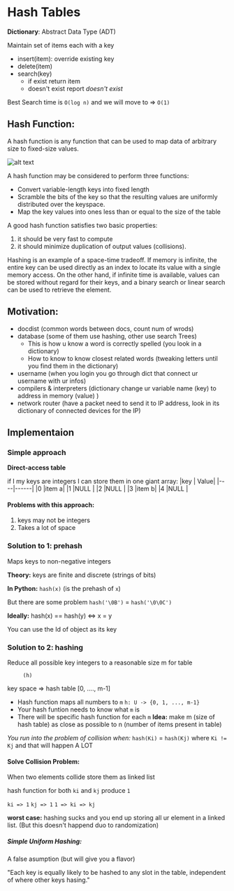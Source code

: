 # Hash Tables

**Dictionary**: Abstract Data Type (ADT)

Maintain set of items each with a key

- insert(item): override existing key
- delete(item)
- search(key)
	- if exist return item
	- doesn't exist report *doesn't exist*

Best Search time is `O(log n)` and we will move to => `O(1)`

## Hash Function:
A hash function is any function that can be used to map data of arbitrary size to fixed-size values.

![alt text](https://en.wikipedia.org/wiki/File:Hash_table_4_1_1_0_0_1_0_LL.svg)

A hash function may be considered to perform three functions:
- Convert variable-length keys into fixed length
- Scramble the bits of the key so that the resulting values are uniformly distributed over the keyspace.
- Map the key values into ones less than or equal to the size of the table

A good hash function satisfies two basic properties:
1) it should be very fast to compute
2) it should minimize duplication of output values (collisions).

Hashing is an example of a space-time tradeoff. If memory is infinite, the entire key can be used directly as an index to locate its value with a single memory access. On the other hand, if infinite time is available, values can be stored without regard for their keys, and a binary search or linear search can be used to retrieve the element.

## Motivation:
- docdist (common words between docs, count num of wrods)
- database (some of them use hashing, other use search Trees)
	- This is how u know a word is correctly spelled (you look in a dictionary)
	- How to know to know closest related words (tweaking letters until you find them in the dictionary)
- username (when you login you go through dict that connect ur username with ur infos)
- compilers & interpreters (dictionary change ur variable name (key) to address in memory (value) )
- network router (have a packet need to send it to IP address, look in its dictionary of connected devices for the IP)

## Implementaion

### Simple approach
**Direct-access table**

if I my keys are integers I can store them in one giant array:
|key | Value|
|----|------|
|0   |item a|
|1   |NULL  |
|2   |NULL  |
|3   |item b|
|4   |NULL  |

#### Problems with this approach:
1) keys may not be integers
2) Takes a lot of space

### Solution to 1: prehash
Maps keys to non-negative integers

**Theory:** keys are finite and discrete (strings of bits)

**In Python:** `hash(x)` (is the prehash of `x`)

But there are some problem
`hash('\0B')` = `hash('\0\0C')`

**Ideally:**
hash(x) == hash(y) <=> x = y

You can use the Id of object as its key

### Solution to 2: hashing

Reduce all possible key integers to a reasonable size m for table

         (h)
key space => hash table [0, ...., m-1]

- Hash function maps all numbers to `m` `h: U -> {0, 1, ..., m-1}`
- Your hash funtion needs to know what `m` is
- There will be specific hash function for each `m`
**Idea:** make m (size of hash table) as close as possible to n (number of items present in table)

*You run into the problem of collision when:*
`hash(Ki)` = `hash(Kj)`
where `Ki != Kj` and that will happen A LOT

#### Solve Collision Problem:
When two elements collide store them as linked list

hash function for both `ki` and `kj` produce `1`

`ki => 1`	`kj => 1`
`1 => ki => kj`

**worst case:** hashing sucks and you end up storing all ur element in a linked list. (But this doesn't happend duo to randomization)

##### Simple Uniform Hashing:
A false asumption (but will give you a flavor)

"Each key is equally likely to be hashed to any slot in the table, independent of where other keys hasing."
